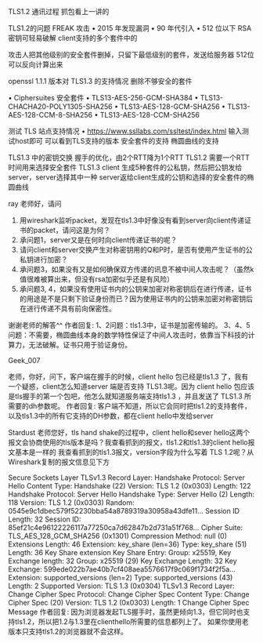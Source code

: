 TLS1.2 通讯过程
抓包看上一讲的


TLS1.2的问题
FREAK 攻击
 • 2015 年发现漏洞
 • 90 年代引入
   • 512 位以下 RSA 密钥可轻易破解      client支持的多个套件中的
 
  攻击人把其他级别的安全套件删掉，只留下最低级别的套件，发送给服务器
    512位可以反向计算出来



openssl 1.1.1 版本对 TLS1.3 的支持情况     删除不够安全的套件

• Ciphersuites 安全套件
  • TLS13-AES-256-GCM-SHA384
  • TLS13-CHACHA20-POLY1305-SHA256
  • TLS13-AES-128-GCM-SHA256
  • TLS13-AES-128-CCM-8-SHA256
  • TLS13-AES-128-CCM-SHA256



测试 TLS 站点支持情况
 • https://www.ssllabs.com/ssltest/index.html
 输入测试host即可
  可以看到TLS支持的版本
   安全套件的支持
   椭圆曲线的支持



TLS1.3 中的密钥交换  握手的优化，由2个RTT降为1个RTT
 TLS1.2 需要一个RTT时间用来选择安全套件
 TLS1.3 client 生成5种套件的公私钥，然后把公钥发给server，server选择其中一种
    server返给client生成的公钥和选择的安全套件的椭圆曲线





ray
老师好，请问
1. 用wireshark监听packet，发现在tls1.3中好像没有看到server向client传递证书的packet，请问这是为何？
2. 承问题1，server又是在何时向client传递证书的呢？
3. 请问client和server交换产生对称密钥用的Q和P时，是否有使用产生证书的公私钥进行加密？
4. 承问题3，如果没有又是如何确保双方传递的讯息不被中间人攻击呢？（虽然k值很难被算出来，但没有rsa加密似乎还是有风险）
5. 承问题3, 4，如果没有使用证书内的公钥来加密对称密钥后在进行传递，证书的用途是不是只剩下验证身份而已？因为使用证书内的公钥来加密对称密钥后在进行传递不具有前向保密性。

谢谢老师的解答^^
作者回复: 1、2问题：tls1.3中，证书是加密传输的。
3、4、5问题：不需要，椭圆曲线本身的数学特性保证了中间人攻击时，依靠当下科技的计算力，无法破解。证书只用于验证身份。


Geek_007

老师，你好，问下，客户端在握手的时候，client hello 包已经是tls1.3 了，我有一个疑惑，client怎么知道server 端是否支持 TLS1.3呢。因为 client hello 包应该是tls握手的第一个包吧，他怎么就知道服务端支持tls1.3 ，并且发送了 TLS1.3 所需要的dh参数呢。
作者回复: 客户端不知道，所以它会同时把tls1.2的支持套件，以及tls1.3中的所有它支持的DH参数，都在client hello中发给server


Stardust
老师您好，tls hand shake的过程中，client hello和sever hello这两个报文会协商使用的tls版本是吗？我查看抓到的报文，tls1.2和tls1.3的client hello报文基本是一样的
我查看抓到的tls1.3报文，version字段为什么写着 TLS 1.2呢？从Wireshark复制的报文信息见下方

Secure Sockets Layer
TLSv1.3 Record Layer: Handshake Protocol: Server Hello
Content Type: Handshake (22)
Version: TLS 1.2 (0x0303)
Length: 122
Handshake Protocol: Server Hello
Handshake Type: Server Hello (2)
Length: 118
Version: TLS 1.2 (0x0303)
Random: 0545e9c1dbec579f52230bba54a8789319a30958a43dfe11...
Session ID Length: 32
Session ID: 85ef21c4e96122226117a77250ca7d62847b2d731a51f768...
Cipher Suite: TLS_AES_128_GCM_SHA256 (0x1301)
Compression Method: null (0)
Extensions Length: 46
Extension: key_share (len=36)
Type: key_share (51)
Length: 36
Key Share extension
Key Share Entry: Group: x25519, Key Exchange length: 32
Group: x25519 (29)
Key Exchange Length: 32
Key Exchange: 599ede022b7ae40b7cf408aea5576617f9c069f1734f2f5a...
Extension: supported_versions (len=2)
Type: supported_versions (43)
Length: 2
Supported Version: TLS 1.3 (0x0304)
TLSv1.3 Record Layer: Change Cipher Spec Protocol: Change Cipher Spec
Content Type: Change Cipher Spec (20)
Version: TLS 1.2 (0x0303)
Length: 1
Change Cipher Spec Message
作者回复: 因为浏览器发起TLS握手时，虽然更倾向1.3，但它同时也支持tls1.2，所以把1.2与1.3里在clienthello所需要的信息都列上了。
如果你使用老版本只支持tls1.2的浏览器就不会这样。


 
 